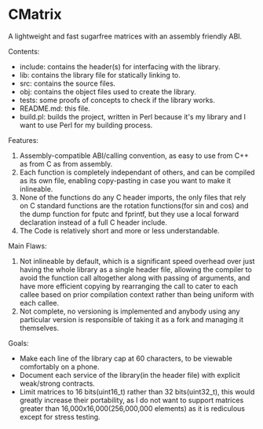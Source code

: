 # CMatrix

A lightweight and fast sugarfree matrices with an assembly friendly ABI.

Contents:
- include: contains the header(s) for interfacing with the library.
- lib: contains the library file for statically linking to.
- src: contains the source files.
- obj: contains the object files used to create the library.
- tests: some proofs of concepts to check if the library works.
- README.md: this file.
- build.pl: builds the project, written in Perl because it's my library and I want to use Perl for my building process.

Features:
1. Assembly-compatible ABI/calling convention, as easy to use from C++ as from C as from assembly.
2. Each function is completely independant of others, and can be compiled as its own file, enabling copy-pasting in case you want to make it inlineable.
3. None of the functions do any C header imports, the only files that rely on C standard functions are the rotation functions(for sin and cos) and the dump function for fputc and fprintf, but they use a local forward declaration instead of a full C header include.
4. The Code is relatively short and more or less understandable.

Main Flaws: 
1. Not inlineable by default, which is a significant speed overhead over just having the whole library as a single header file,
   allowing the compiler to avoid the function call altogether along with passing of arguments, and have more efficient copying by
   rearranging the call to cater to each callee based on prior compilation context rather than being uniform with each callee. 
2. Not complete, no versioning is implemented and anybody using any particular version is responsible of taking it as a fork and managing
    it themselves.
    
Goals: 
- Make each line of the library cap at 60 characters, to be viewable comfortably on a phone.
- Document each service of the library(in the header file) with explicit weak/strong contracts.
- Limit matrices to 16 bits(uint16_t) rather than 32 bits(uint32_t), this would greatly increase their portability,
    as I do not want to support matrices greater than 16,000x16,000(256,000,000 elements)
    as it is rediculous except for stress testing. 
